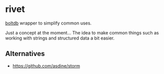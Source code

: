 # rivet
[boltdb](https://github.com/boltdb/bolt) wrapper to simplify common uses.

Just a concept at the moment... The idea to make common things such as working with strings and structured data a bit easier.

## Alternatives
- https://github.com/asdine/storm
